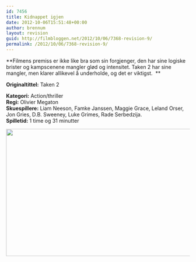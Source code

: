 ```yaml
---
id: 7456
title: Kidnappet igjen
date: 2012-10-06T15:51:48+00:00
author: brennum
layout: revision
guid: http://filmbloggen.net/2012/10/06/7368-revision-9/
permalink: /2012/10/06/7368-revision-9/
---
```

**Filmens premiss er ikke like bra som sin forgjenger, den har sine logiske brister og kampscenene mangler glød og intensitet. Taken 2 har sine mangler, men klarer allikevel å underholde, og det er viktigst.  **

**<!--more-->Originaltittel:** Taken 2

  
**Kategori:** Action/thriller  
**Regi:** Olivier Megaton  
**Skuespillere:** Liam Neeson, Famke Janssen, Maggie Grace, Leland Orser, Jon Gries, D.B. Sweeney, Luke Grimes, Rade Serbedzija.  
**Spilletid:** 1 time og 31 minutter

<a href="http://filmbloggen.net/?attachment_id=7447" rel="attachment wp-att-7447"><img class="alignnone size-large wp-image-7447" src="http://filmbloggen.net/wp-content/uploads//2012/10/Taken-2-bilde-4-620x348.jpg" alt="" width="620" height="348" /></a>